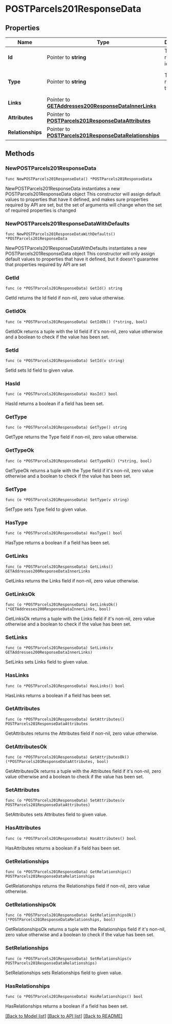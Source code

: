 # POSTParcels201ResponseData

## Properties

Name | Type | Description | Notes
------------ | ------------- | ------------- | -------------
**Id** | Pointer to **string** | The resource&#39;s id | [optional] 
**Type** | Pointer to **string** | The resource&#39;s type | [optional] [default to "parcels"]
**Links** | Pointer to [**GETAddresses200ResponseDataInnerLinks**](GETAddresses200ResponseDataInnerLinks.md) |  | [optional] 
**Attributes** | Pointer to [**POSTParcels201ResponseDataAttributes**](POSTParcels201ResponseDataAttributes.md) |  | [optional] 
**Relationships** | Pointer to [**POSTParcels201ResponseDataRelationships**](POSTParcels201ResponseDataRelationships.md) |  | [optional] 

## Methods

### NewPOSTParcels201ResponseData

`func NewPOSTParcels201ResponseData() *POSTParcels201ResponseData`

NewPOSTParcels201ResponseData instantiates a new POSTParcels201ResponseData object
This constructor will assign default values to properties that have it defined,
and makes sure properties required by API are set, but the set of arguments
will change when the set of required properties is changed

### NewPOSTParcels201ResponseDataWithDefaults

`func NewPOSTParcels201ResponseDataWithDefaults() *POSTParcels201ResponseData`

NewPOSTParcels201ResponseDataWithDefaults instantiates a new POSTParcels201ResponseData object
This constructor will only assign default values to properties that have it defined,
but it doesn't guarantee that properties required by API are set

### GetId

`func (o *POSTParcels201ResponseData) GetId() string`

GetId returns the Id field if non-nil, zero value otherwise.

### GetIdOk

`func (o *POSTParcels201ResponseData) GetIdOk() (*string, bool)`

GetIdOk returns a tuple with the Id field if it's non-nil, zero value otherwise
and a boolean to check if the value has been set.

### SetId

`func (o *POSTParcels201ResponseData) SetId(v string)`

SetId sets Id field to given value.

### HasId

`func (o *POSTParcels201ResponseData) HasId() bool`

HasId returns a boolean if a field has been set.

### GetType

`func (o *POSTParcels201ResponseData) GetType() string`

GetType returns the Type field if non-nil, zero value otherwise.

### GetTypeOk

`func (o *POSTParcels201ResponseData) GetTypeOk() (*string, bool)`

GetTypeOk returns a tuple with the Type field if it's non-nil, zero value otherwise
and a boolean to check if the value has been set.

### SetType

`func (o *POSTParcels201ResponseData) SetType(v string)`

SetType sets Type field to given value.

### HasType

`func (o *POSTParcels201ResponseData) HasType() bool`

HasType returns a boolean if a field has been set.

### GetLinks

`func (o *POSTParcels201ResponseData) GetLinks() GETAddresses200ResponseDataInnerLinks`

GetLinks returns the Links field if non-nil, zero value otherwise.

### GetLinksOk

`func (o *POSTParcels201ResponseData) GetLinksOk() (*GETAddresses200ResponseDataInnerLinks, bool)`

GetLinksOk returns a tuple with the Links field if it's non-nil, zero value otherwise
and a boolean to check if the value has been set.

### SetLinks

`func (o *POSTParcels201ResponseData) SetLinks(v GETAddresses200ResponseDataInnerLinks)`

SetLinks sets Links field to given value.

### HasLinks

`func (o *POSTParcels201ResponseData) HasLinks() bool`

HasLinks returns a boolean if a field has been set.

### GetAttributes

`func (o *POSTParcels201ResponseData) GetAttributes() POSTParcels201ResponseDataAttributes`

GetAttributes returns the Attributes field if non-nil, zero value otherwise.

### GetAttributesOk

`func (o *POSTParcels201ResponseData) GetAttributesOk() (*POSTParcels201ResponseDataAttributes, bool)`

GetAttributesOk returns a tuple with the Attributes field if it's non-nil, zero value otherwise
and a boolean to check if the value has been set.

### SetAttributes

`func (o *POSTParcels201ResponseData) SetAttributes(v POSTParcels201ResponseDataAttributes)`

SetAttributes sets Attributes field to given value.

### HasAttributes

`func (o *POSTParcels201ResponseData) HasAttributes() bool`

HasAttributes returns a boolean if a field has been set.

### GetRelationships

`func (o *POSTParcels201ResponseData) GetRelationships() POSTParcels201ResponseDataRelationships`

GetRelationships returns the Relationships field if non-nil, zero value otherwise.

### GetRelationshipsOk

`func (o *POSTParcels201ResponseData) GetRelationshipsOk() (*POSTParcels201ResponseDataRelationships, bool)`

GetRelationshipsOk returns a tuple with the Relationships field if it's non-nil, zero value otherwise
and a boolean to check if the value has been set.

### SetRelationships

`func (o *POSTParcels201ResponseData) SetRelationships(v POSTParcels201ResponseDataRelationships)`

SetRelationships sets Relationships field to given value.

### HasRelationships

`func (o *POSTParcels201ResponseData) HasRelationships() bool`

HasRelationships returns a boolean if a field has been set.


[[Back to Model list]](../README.md#documentation-for-models) [[Back to API list]](../README.md#documentation-for-api-endpoints) [[Back to README]](../README.md)


